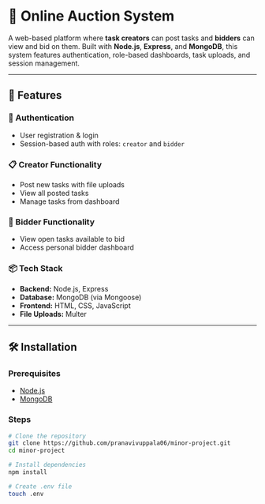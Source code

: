 # 🛒 Online Auction System

A web-based platform where **task creators** can post tasks and **bidders** can view and bid on them. Built with **Node.js**, **Express**, and **MongoDB**, this system features authentication, role-based dashboards, task uploads, and session management.

---

## 🚀 Features

### 🔐 Authentication
- User registration & login
- Session-based auth with roles: `creator` and `bidder`

### 📋 Creator Functionality
- Post new tasks with file uploads
- View all posted tasks
- Manage tasks from dashboard

### 🧾 Bidder Functionality
- View open tasks available to bid
- Access personal bidder dashboard

### 📦 Tech Stack
- **Backend:** Node.js, Express
- **Database:** MongoDB (via Mongoose)
- **Frontend:** HTML, CSS, JavaScript
- **File Uploads:** Multer

---

## 🛠️ Installation

### Prerequisites
- [Node.js](https://nodejs.org/)
- [MongoDB](https://www.mongodb.com/)

### Steps

```bash
# Clone the repository
git clone https://github.com/pranavivuppala06/minor-project.git
cd minor-project

# Install dependencies
npm install

# Create .env file
touch .env
